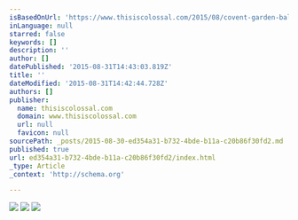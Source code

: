 ```yaml
---
isBasedOnUrl: 'https://www.thisiscolossal.com/2015/08/covent-garden-balloons/'
inLanguage: null
starred: false
keywords: []
description: ''
author: []
datePublished: '2015-08-31T14:43:03.819Z'
title: ''
dateModified: '2015-08-31T14:42:44.728Z'
authors: []
publisher:
  name: thisiscolossal.com
  domain: www.thisiscolossal.com
  url: null
  favicon: null
sourcePath: _posts/2015-08-30-ed354a31-b732-4bde-b11a-c20b86f30fd2.md
published: true
url: ed354a31-b732-4bde-b11a-c20b86f30fd2/index.html
_type: Article
_context: 'http://schema.org'

---
```

![](http://www.thisiscolossal.com/wp-content/uploads/2015/08/clouds-1.jpg)
![](https://the-grid-user-content.s3-us-west-2.amazonaws.com/d2a327a8-a61c-41e9-a5df-6a52f100c4a7.jpg)
![](https://the-grid-user-content.s3-us-west-2.amazonaws.com/f2595ece-6375-43bd-b693-a12b8e9e4240.jpg)